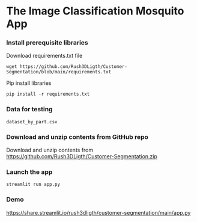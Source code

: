 # The Image Classification Mosquito App


### Install prerequisite libraries

Download requirements.txt file

```
wget https://github.com/Rush3DLigth/Customer-Segmentation/blob/main/requirements.txt

```

Pip install libraries
```
pip install -r requirements.txt
```
###  Data for testing
```
dataset_by_part.csv
```

###  Download and unzip contents from GitHub repo

Download and unzip contents from https://github.com/Rush3DLigth/Customer-Segmentation.zip

###  Launch the app

```
streamlit run app.py
```

### Demo

https://share.streamlit.io/rush3dligth/customer-segmentation/main/app.py

